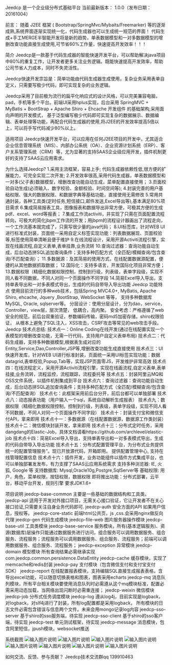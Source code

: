 Jeedcp 是一个企业级分布式基础平台
当前最新版本： 1.0.0（发布日期：20161004）

前言：
随着 J2EE 框架 ( Bootstrap/SpringMvc/Mybaits/Freemarker) 等的逐渐成熟,系统界面逐渐实现统一化，代码生成器也可以生成统一规范的界面！
代码生成+手工MERGE半智能开发将是新的趋势，单表数据模型和一对多数据模型的增删改查功能直接生成使用,可节省60%工作量，快速提高开发效率！！！

简介
Jeedcp是一款基于代码生成器的智能快速开发平台，可以帮助解决java项目中80%的重复工作，让开发者更多关注业务逻辑。既能快速提高开发效率，帮助公司节省人力成本，同时不失灵活性。

Jeedcp快速开发宗旨是：简单功能由代码生成器生成使用，复杂业务采用表单自定义，只需要写极少代码，即可实现复杂的业务逻辑。

Jeedcp采用了目前极为流行的扁平化响应式的设计风格，可以完美兼容电脑，pad，手机等多个平台。前端UI采用hplus实现，后台采用 SpringMVC + MyBatis + BootStrap + Apache Shiro + Ehcache 开发组件 的基础架构,采用面向声明的开发模式， 基于泛型编写极少代码即可实现复杂的数据展示、数据编辑、表单处理等功能，再配合代码生成器的使用,将J2EE的开发效率提高5倍以上，可以将手写代码减少80%以上。

适用项目
Jeedcp快速开发平台，可以应用在任何J2EE项目的开发中，尤其适合企业信息管理系统（MIS）、内部办公系统（OA）、企业资源计划系统（ERP）、客户关系管理系统（CRM）等，尤为显著的支持SAAS企业级应用开发，插件机制更好的支持了SAAS云应用需求。

为什么选择Jeedcp?
1.采用主流框架，容易上手; 代码生成器依赖性低,很方便的扩展能力，可完全实现二次开发;
2.开发效率很高,采用代码生成器，单表数据模型和一对多(父子表)数据模型，增删改查功能自动生成，菜单配置直接使用；
3.页面校验自动生成(必须输入、数字校验、金额校验、时间空间等);
4.封装完善的用户基础权限、强大的数据权限、和数据字典等基础功能，直接使用无需修改
5.常用共通封装，各种工具类(定时任务,短信接口,邮件发送,Excel导出等),基本满足80%项目需求
6.集成简易报表工具，图像报表和数据导出非常方便，可极其方便的生成pdf、excel、word等报表；
7.集成工作流activiti，并实现了只需在页面配置流程转向，可极大的简化jbpm工作流的开发；用jbpm的流程设计器画出了流程走向，一个工作流基本就完成了，只需写很少量的java代码；
8.UI标签库，针对WEB UI进行标准式封装，页面统一采用自定义标签实现功能：列表数据展现、页面校验等,标签使用简单清晰且便于维护
9.在线流程设计，采用开源Activiti流程引擎，实现在线画流程,自定义表单,表单挂靠,业务流转
10.查询过滤器：查询功能自动生成，后台动态拼SQL追加查询条件；支持多种匹配方式（全匹配/模糊查询/包含查询/不匹配查询）；
11.多数据源：及其简易的使用方式，在线配置数据源配置，便捷的从其他数据抓取数据；
12.国际化：支持多语言，开发国际化项目非常方便；
13.数据权限（精细化数据权限控制，控制到行级，列表级，表单字段级，实现不同人看不同数据，不同人对同一个页面操作不同字段
14.简易Excel导入导出，支持单表导出和一对多表模式导出，生成的代码自带导入导出功能
Jeedcp 功能特点
使用目前流行的多种web技术，包括Spring MVC4.0+, MyBatis, Apache Shiro, ehcache, Jquery ,BootStrap, WebSocket 等等，
支持多种数据库MySQL, Oracle, sqlserver等。 分层设计：使用分层设计，分为dao，service，Controller，view层，层次清楚，
低耦合，高内聚。 安全考虑：严格遵循了web安全的规范，前后台双重验证，参数编码传输，密码md5加密存储，shiro权限验证，
从根本上避免了SQL注入，XSS攻击，CSRF攻击等常见的web攻击手段。
Jeedcp 技术点总结:
技术点一：Online Coding在线开发(通过在线配置实现一个表模型的增删改查功能，无需一行代码，支持用户自定义表单布局)
技术点二：代码生成器，支持多种数据模型,根据表生成对应的Entity,Service,Dao,Controller,JSP等,增删改查功能生成直接使用
技术点三：UI快速开发库，针对WEB UI进行标准封装，页面统一采用UI标签实现功能：数据datagrid,表单校验,Popup,Tab等，实现JSP页面零JS，开发维护非常高效
技术点四：在线流程定义，采用开源Activiti流程引擎，实现在线画流程,自定义表单,表单挂接,业务流转，流程监控，流程跟踪，流程委托等
技术点五：封装阿里云MQ和OSS文件系统，以插件机制集成到平台
技术点六：查询过滤器：查询功能自动生成，后台动态拼SQL追加查询条件；支持多种匹配方式（全匹配/模糊查询/包含查询/不匹配查询）
技术点七：此框架采用前后台分开，前后台都可以单独部署
技术点八：动态报表功能（用户输入一个sql，系统自动解析生成报表）
技术点九：数据权限（精细化数据权限控制，控制到行级，列表级，表单字段级，实现不同人看不同数据，不同人对同一个页面操作不同字段）
技术点十：封装支付宝和微信支付API，拿来即用
技术点十一：多数据源（在线配置数据源，数据源工作类封装）
技术点十二：微信模块封装开发，拿来即用
技术点十三：分布式定时任务，采用dangdang的Elastic-Job，具体文档请看https://github.com/archlevel/elastic-job
技术点十四：简易Excel导入导出，支持单表导出和一对多表模式导出，生成的代码自带导入导出功能
技术点十五：分布式配置管理平台，为分布式业务提供统一的配置管理服务”。现已开放源代码，开箱即用。 提供配置管理中心, 支持在线管理配置信息
技术点十六：插件开发，业务功能组件以插件方式集成平台，也可以单独部署发发布，有力支撑了SAAS云应用系统需求
支持多种浏览器: IE, 火狐, Google 等
支持数据库: Mysql,Oracle10g,Postgre,SqlServer等
基础权限: 用户，角色，菜单权限，按钮权限，数据权限
即将推出功能：分布式部署，云平台，移动平台开发，规则引擎
要求JDK1.6+


项目说明
jeedcp-base-common 主要是一些基础的数据结构和工具类。
jeedcp-api 适用于开发对外接口项目，无需关心接口验证，它让开发者不在关心接口验证,只需要关注自身业务代码即可.
jeedcp-auth  安全方面的API 如果用户信息，授权等。
jeedcp-core-static 前端html公共页，js ,css.会采用nginx做反向代理
jeedcp-gen 代码生成模块
jeedcp-file-web 图片服务器操作模块
jeedcp-base-util 工具类模块
jeedcp-base-service 服务模块，所有(基本逻辑服务)、资源(数据库)层操作只能通过数据服务进行访问，组合服务可以调用数据服务、组合服务、流程服务；流程服务可以调用数据服务、组合服务、流程服务；前端可以调用数据服务、组合服务、流程服务；
jeedcp-exception 异常模块
jeedcp-domain 模型模块 所有查询结果必需继承实现 com.jeedcp.common.persistence.DataEntity
jeedcp-cache 缓存模块，实现了memcache和redis封装
jeedcp-pay 支付模块（包含微信支付和支付宝支付SDK）
jeedcp-report 在线配置报表模块，支持编辑SQL直接生成报表表格，含导出excel功能，可以随意切换表格和图表，图表采用echarts
jeedcp-mq  消息队列模块，所有平台相关模块要使用消息队列时必需遵从这个mq模块标准，配置必需采用动态加载，当网络出现闪断时必需重连接；
jeedcp-weixin 微信模块
jeedcp-job 分布式任务调度模块
jeedcp-log 遵从log4j，目前实现是logback，对logback，对slf4j进行了封装，所有log配置都是采用logback， 所有模块的日志文件必需包含错误与信息两个文件。未来会用mongo记录log内容
jeedcp-sso-server 基于shiro的sso服务端，待实现
jeedcp-sso-client 基于shiro的sso客户端，待实现
jeedcp-test 单元测试框架，待实现
jeedcp-message 消息模块，包含阿里短信，jpush模块，websocket推送

系统截图
![输入图片说明](https://git.oschina.net/smarter56.com/jeedcp/blob/master/doc/pic/QQ%E5%9B%BE%E7%89%8720161010215626.png?dir=0&filepath=doc%2Fpic%2FQQ%E5%9B%BE%E7%89%8720161010215626.png&oid=f3e468b029db027e8fb040f59a8a200fc0c020d3&sha=8f22076a3756055c11eb6a669c48585dcd2a4133 "在这里输入图片标题")
![输入图片说明](https://git.oschina.net/smarter56.com/jeedcp/blob/master/doc/pic/QQ%E5%9B%BE%E7%89%8720161010215821.png?dir=0&filepath=doc%2Fpic%2FQQ%E5%9B%BE%E7%89%8720161010215821.png&oid=ee657196cb13fa89e556ee6a61161c3eb3f028e1&sha=8f22076a3756055c11eb6a669c48585dcd2a4133 "在这里输入图片标题")
![输入图片说明](https://git.oschina.net/smarter56.com/jeedcp/blob/master/doc/pic/QQ%E5%9B%BE%E7%89%8720161010215825.png?dir=0&filepath=doc%2Fpic%2FQQ%E5%9B%BE%E7%89%8720161010215825.png&oid=8875ad6999302edf6be0ffc8e0e019f651a559c9&sha=8f22076a3756055c11eb6a669c48585dcd2a4133 "在这里输入图片标题")
![输入图片说明](https://git.oschina.net/smarter56.com/jeedcp/blob/master/doc/pic/QQ%E5%9B%BE%E7%89%8720161010215829.png?dir=0&filepath=doc%2Fpic%2FQQ%E5%9B%BE%E7%89%8720161010215829.png&oid=c27312701f72cd21cc98f2d70699f875595854d0&sha=8f22076a3756055c11eb6a669c48585dcd2a4133 "在这里输入图片标题")
![输入图片说明](https://git.oschina.net/smarter56.com/jeedcp/blob/master/doc/pic/QQ%E5%9B%BE%E7%89%8720161010215836.png?dir=0&filepath=doc%2Fpic%2FQQ%E5%9B%BE%E7%89%8720161010215836.png&oid=9accf8a4803f967c1bb2cf7586afd3b4b6029ac9&sha=8f22076a3756055c11eb6a669c48585dcd2a4133 "在这里输入图片标题")
![输入图片说明](https://git.oschina.net/smarter56.com/jeedcp/blob/master/doc/pic/QQ%E5%9B%BE%E7%89%8720161010215842.png?dir=0&filepath=doc%2Fpic%2FQQ%E5%9B%BE%E7%89%8720161010215842.png&oid=5c57e42bf6072ac01632cfa89019ca5ab55967b3&sha=8f22076a3756055c11eb6a669c48585dcd2a4133 "在这里输入图片标题")
![输入图片说明](https://git.oschina.net/smarter56.com/jeedcp/blob/master/doc/pic/QQ%E5%9B%BE%E7%89%8720161010215855.png?dir=0&filepath=doc%2Fpic%2FQQ%E5%9B%BE%E7%89%8720161010215855.png&oid=8875ad6999302edf6be0ffc8e0e019f651a559c9&sha=8f22076a3756055c11eb6a669c48585dcd2a4133 "在这里输入图片标题" )
![输入图片说明](https://git.oschina.net/smarter56.com/jeedcp/blob/master/doc/pic/%E5%9F%BA%E7%A1%80%E5%B9%B3%E5%8F%B0.png?dir=0&filepath=doc%2Fpic%2F%E5%9F%BA%E7%A1%80%E5%B9%B3%E5%8F%B0.png&oid=3a760b7ab1e2a77175ebc854e1deab1ff23ed1d3&sha=8f22076a3756055c11eb6a669c48585dcd2a4133 "在这里输入图片标题")


如何交流、反馈、参与贡献？
Jeedcp技术交流群qq 139910463


